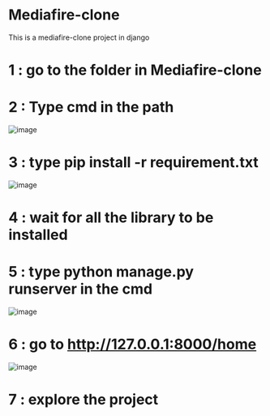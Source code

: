 # Mediafire-clone
This is a mediafire-clone project in django


# 1 : go to the folder in Mediafire-clone
# 2 : Type cmd in the path
![image](https://user-images.githubusercontent.com/89521099/219855730-d76fcaee-f24e-42ee-a705-1f82314468f0.png)

# 3 : type pip install -r requirement.txt
![image](https://user-images.githubusercontent.com/89521099/219855840-543a7948-d4a9-435d-a8be-444786bf3ed9.png)

# 4 : wait for all the library to be installed 

# 5 : type python manage.py runserver in the cmd 
![image](https://user-images.githubusercontent.com/89521099/219855871-47eacd13-42cc-4d78-bc0b-d7cc266ac275.png)

# 6 : go to http://127.0.0.1:8000/home

![image](https://user-images.githubusercontent.com/89521099/219855892-08ecc8f0-bffa-42c0-b883-eb8d768f1b31.png)

# 7 : explore the project

